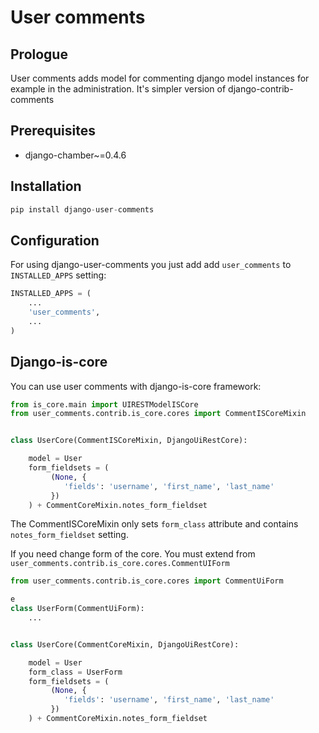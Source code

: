 User comments
=============

Prologue
--------

User comments adds model for commenting django model instances for example in the administration. It's simpler version of django-contrib-comments

Prerequisites
-------------

- django-chamber~=0.4.6

Installation
------------

```python
pip install django-user-comments
```

Configuration
-------------

For using django-user-comments you just add add ``user_comments`` to ``INSTALLED_APPS`` setting:

```python
INSTALLED_APPS = (
    ...
    'user_comments',
    ...
)
```

Django-is-core
--------------

You can use user comments with django-is-core framework:


```python
from is_core.main import UIRESTModelISCore
from user_comments.contrib.is_core.cores import CommentISCoreMixin


class UserCore(CommentISCoreMixin, DjangoUiRestCore):

    model = User
    form_fieldsets = (
         (None, {
            'fields': 'username', 'first_name', 'last_name'
         })
    ) + CommentCoreMixin.notes_form_fieldset

```

The CommentISCoreMixin only sets ``form_class`` attribute and contains ``notes_form_fieldset`` setting.

If you need change form of the core. You must extend from ``user_comments.contrib.is_core.cores.CommentUIForm``

```python
from user_comments.contrib.is_core.cores import CommentUiForm

e
class UserForm(CommentUiForm):
    ...


class UserCore(CommentCoreMixin, DjangoUiRestCore):

    model = User
    form_class = UserForm
    form_fieldsets = (
         (None, {
            'fields': 'username', 'first_name', 'last_name'
         })
    ) + CommentCoreMixin.notes_form_fieldset

```